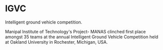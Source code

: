 # IGVC 
Intelligent ground vehicle competition.

Manipal Institute of Technology's Project- MANAS clinched first place amongst 35 teams at the annual Intelligent Ground Vehicle Competition held at Oakland University in Rochester, Michigan, USA.
